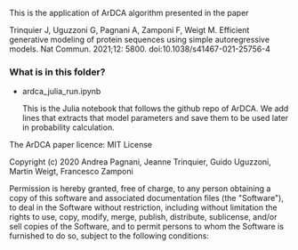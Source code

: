 This is the application of ArDCA algorithm presented in the paper 

Trinquier J, Uguzzoni G, Pagnani A, Zamponi F, Weigt M. Efficient generative modeling of protein sequences using simple autoregressive models. Nat Commun. 2021;12: 5800. doi:10.1038/s41467-021-25756-4

### What is in this folder?

- ardca_julia_run.ipynb 

    This is the Julia notebook that follows the github repo of ArDCA. We add lines that extracts that model parameters and save them to be used later in probability calculation. 



The ArDCA paper licence: 
MIT License

Copyright (c) 2020 Andrea Pagnani, Jeanne Trinquier, Guido Uguzzoni, Martin Weigt, Francesco Zamponi

Permission is hereby granted, free of charge, to any person obtaining a copy
of this software and associated documentation files (the "Software"), to deal
in the Software without restriction, including without limitation the rights
to use, copy, modify, merge, publish, distribute, sublicense, and/or sell
copies of the Software, and to permit persons to whom the Software is
furnished to do so, subject to the following conditions: